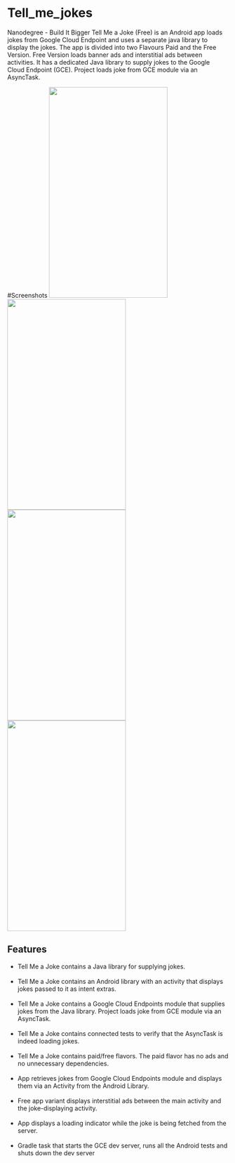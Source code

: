 # Tell_me_jokes
Nanodegree - Build It Bigger
Tell Me a Joke (Free) is an Android app loads jokes from Google Cloud Endpoint and uses a separate java library to display the jokes.
The app is divided into two Flavours Paid and the Free Version. 
Free Version loads banner ads and interstitial ads between activities.
It has a dedicated Java library to supply jokes to the Google Cloud Endpoint (GCE).
Project loads joke from GCE module via an AsyncTask.

#Screenshots
<img src="https://github.com/vjprithivi/Tell_me_jokes/blob/master/screenshort/1.jpg"  width="270" height="480">
<img src="https://github.com/vjprithivi/Tell_me_jokes/blob/master/screenshort/2.jpg"   width="270" height="480">
<img src="https://github.com/vjprithivi/Tell_me_jokes/blob/master/screenshort/3.jpg" width="270" height="480">
<img src="https://github.com/vjprithivi/Tell_me_jokes/blob/master/screenshort/4.jpg"    width="270" height="480">
## Features
<ul style="list-style-type:disc">
<li>Tell Me a Joke contains a Java library for supplying jokes.</li><br>
<li>Tell Me a Joke contains an Android library with an activity that displays jokes passed to it as intent extras.</li><br>
<li>Tell Me a Joke contains a Google Cloud Endpoints module that supplies jokes from the Java library. Project loads joke from GCE module via an AsyncTask.</li><br>
<li>Tell Me a Joke contains connected tests to verify that the AsyncTask is indeed loading jokes.</li><br>
<li>Tell Me a Joke contains paid/free flavors. The paid flavor has no ads and no unnecessary dependencies.</li><br>
<li>App retrieves jokes from Google Cloud Endpoints module and displays them via an Activity from the Android Library.</li><br>
<li>Free app variant displays interstitial ads between the main activity and the joke-displaying activity.</li><br>
<li>App displays a loading indicator while the joke is being fetched from the server.</li><br>
<li>Gradle task that starts the GCE dev server, runs all the Android tests and shuts down the dev server</li><br>

